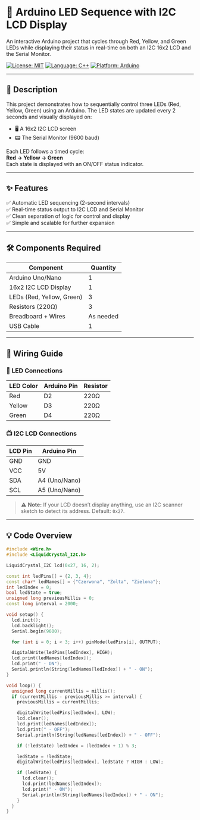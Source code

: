 # 🚦 Arduino LED Sequence with I2C LCD Display

An interactive Arduino project that cycles through Red, Yellow, and Green LEDs while displaying their status in real-time on both an I2C 16x2 LCD and the Serial Monitor.

[![License: MIT](https://img.shields.io/badge/License-MIT-yellow.svg)](https://opensource.org/licenses/MIT)
[![Language: C++](https://img.shields.io/badge/Language-C%2B%2B-blue.svg)](https://isocpp.org/)
[![Platform: Arduino](https://img.shields.io/badge/Platform-Arduino-orange.svg)](https://www.arduino.cc/)

---

## 📖 Description

This project demonstrates how to sequentially control three LEDs (Red, Yellow, Green) using an Arduino. The LED states are updated every 2 seconds and visually displayed on:

- 🖥️ A 16x2 I2C LCD screen  
- 📟 The Serial Monitor (9600 baud)

Each LED follows a timed cycle:  
**Red → Yellow → Green**  
Each state is displayed with an ON/OFF status indicator.

---

## ✨ Features

✅ Automatic LED sequencing (2-second intervals)  
✅ Real-time status output to I2C LCD and Serial Monitor  
✅ Clean separation of logic for control and display  
✅ Simple and scalable for further expansion  

---

## 🛠 Components Required

| Component             | Quantity |
|-----------------------|----------|
| Arduino Uno/Nano      | 1        |
| 16x2 I2C LCD Display  | 1        |
| LEDs (Red, Yellow, Green) | 3    |
| Resistors (220Ω)      | 3        |
| Breadboard + Wires    | As needed |
| USB Cable             | 1        |

---

## 🔌 Wiring Guide

### 🔴 LED Connections

| LED Color | Arduino Pin | Resistor |
|-----------|-------------|----------|
| Red       | D2          | 220Ω     |
| Yellow    | D3          | 220Ω     |
| Green     | D4          | 220Ω     |

### 📺 I2C LCD Connections

| LCD Pin | Arduino Pin     |
|---------|------------------|
| GND     | GND              |
| VCC     | 5V               |
| SDA     | A4 (Uno/Nano)    |
| SCL     | A5 (Uno/Nano)    |

> ⚠️ **Note:** If your LCD doesn’t display anything, use an I2C scanner sketch to detect its address. Default: `0x27`.

---

## 💡 Code Overview

```cpp
#include <Wire.h>
#include <LiquidCrystal_I2C.h>

LiquidCrystal_I2C lcd(0x27, 16, 2);

const int ledPins[] = {2, 3, 4};
const char* ledNames[] = {"Czerwona", "Zolta", "Zielona"};
int ledIndex = 0;
bool ledState = true;
unsigned long previousMillis = 0;
const long interval = 2000;

void setup() {
  lcd.init();
  lcd.backlight();
  Serial.begin(9600);

  for (int i = 0; i < 3; i++) pinMode(ledPins[i], OUTPUT);

  digitalWrite(ledPins[ledIndex], HIGH);
  lcd.print(ledNames[ledIndex]);
  lcd.print(" - ON");
  Serial.println(String(ledNames[ledIndex]) + " - ON");
}

void loop() {
  unsigned long currentMillis = millis();
  if (currentMillis - previousMillis >= interval) {
    previousMillis = currentMillis;

    digitalWrite(ledPins[ledIndex], LOW);
    lcd.clear();
    lcd.print(ledNames[ledIndex]);
    lcd.print(" - OFF");
    Serial.println(String(ledNames[ledIndex]) + " - OFF");

    if (!ledState) ledIndex = (ledIndex + 1) % 3;

    ledState = !ledState;
    digitalWrite(ledPins[ledIndex], ledState ? HIGH : LOW);

    if (ledState) {
      lcd.clear();
      lcd.print(ledNames[ledIndex]);
      lcd.print(" - ON");
      Serial.println(String(ledNames[ledIndex]) + " - ON");
    }
  }
}
